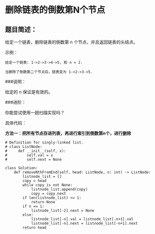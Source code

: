 # 删除链表的倒数第N个节点
## 题目简述：
给定一个链表，删除链表的倒数第 n 个节点，并且返回链表的头结点。


示例：

	给定一个链表: 1->2->3->4->5, 和 n = 2.
	
	当删除了倒数第二个节点后，链表变为 1->2->3->5.

###说明：

给定的 n 保证是有效的。

###进阶：

你能尝试使用一趟扫描实现吗？
    
具体代码：

**方法一：把所有节点存进列表，再进行索引到倒数第n个，进行删除**

	# Definition for singly-linked list.
	# class ListNode:
	#     def __init__(self, x):
	#         self.val = x
	#         self.next = None
	
	class Solution:
	    def removeNthFromEnd(self, head: ListNode, n: int) -> ListNode:
	        listnode_list = []
	        copy = head
	        while copy is not None:
	            listnode_list.append(copy)
	            copy = copy.next
	        if len(listnode_list) <= 1:
	            return None
	        if n == 1:
	            listnode_list[-2].next = None
	        else:
	            listnode_list[-n].val = listnode_list[-n+1].val
	            listnode_list[-n].next = listnode_list[-n+1].next
	        return head